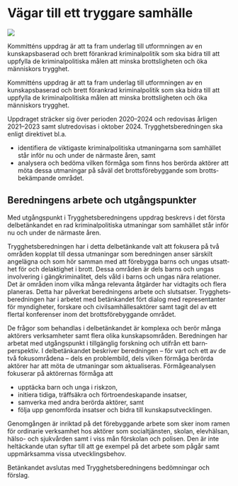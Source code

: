 # Vägar till ett tryggare samhälle

![](/contentassets/ae67e58042d0492b8a6b54c0d631af8f/sou-2022-67-omslag.jpg?width=150&quality=85)

Kommitténs uppdrag är att ta fram underlag till utform­ningen av en kunskaps­baserad och brett förank­rad kriminal­politik som ska bidra till att uppfylla de kriminal­politiska målen att minska brotts­ligheten och öka människors trygghet.

Kommitténs uppdrag är att ta fram underlag till utform­ningen av en kunskaps­baserad och brett förank­rad kriminal­politik som ska bidra till att uppfylla de kriminal­politiska målen att minska brotts­ligheten och öka människors trygghet.

Uppdraget sträcker sig över perioden 2020–2024 och redovisas årligen 2021–2023 samt slut­redovisas i oktober 2024. Trygghets­bered­ningen ska enligt direk­tivet bl.a.

* identifiera de viktigaste kriminal­politiska utma­ningarna som sam­hället står inför nu och under de närmaste åren, samt
* analysera och bedöma vilken förmåga som finns hos berörda aktö­rer att möta dessa utma­ningar på såväl det brotts­före­byggande som brotts­bekämpande området.

## Beredningens arbete och utgångspunkter

Med utgångspunkt i Trygg­hets­beredningens upp­drag beskrevs i det första del­betänkan­det en rad kriminal­politiska utma­ningar som sam­hället står inför nu och under de närmaste åren.

Trygghets­beredningen har i detta del­betänkande valt att fokusera på två områden kopplat till dessa utma­ningar som bered­ningen anser särskilt ange­lägna och som hör samman med att före­bygga barns och ungas utsatt­het för och delaktig­het i brott. Dessa områden är dels barns och ungas involve­ring i gäng­krimina­litet, dels våld i barns och ungas nära rela­tioner. Det är områden inom vilka många rele­vanta åtgärder har vidtagits och flera planeras. Detta har påverkat bered­ningens arbete och slutsatser. Trygghets­bered­ningen har i arbetet med betänkan­det fört dialog med represen­tanter för myndig­heter, forskare och civil­sam­hälles­aktörer samt tagit del av ett flertal kon­ferenser inom det brotts­före­byggande området.

De frågor som behandlas i del­betänkandet är kom­plexa och berör många aktörers verk­sam­heter samt flera olika kun­skaps­områden. Bered­ningen har arbetat med utgångs­punkt i tillgänglig forsk­ning och ut­ifrån ett barn­perspektiv. I del­betänkandet beskriver bered­ningen – för vart och ett av de två fokus­områdena – dels en problem­bild, dels vilken förmåga berörda aktörer har att möta de utmaningar som aktuali­seras. Förmåge­analysen fokus­erar på aktörernas förmåga att

* upptäcka barn och unga i riskzon,
* initiera tidiga, träff­säkra och förtroende­skapande insatser,
* samverka med andra berörda aktörer, samt
* följa upp genom­förda insatser och bidra till kunskaps­utvecklingen.

Genom­gången är inriktad på det före­byggande arbete som sker inom ramen för ordinarie verksamhet hos aktörer som social­tjänsten, skolan, elevhälsan, hälso- och sjukvården samt i viss mån förskolan och polisen. Den är inte hel­täckande utan syftar till att ge exempel på det arbete som pågår samt uppmärk­samma vissa utvecklings­behov.

Betänkandet avslutas med Trygghets­bered­ningens bedömningar och förslag.
